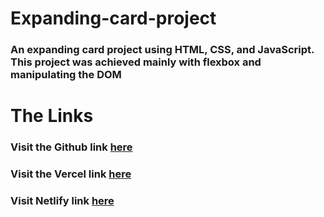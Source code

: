 # Expanding-card-project
### An expanding card project using HTML, CSS, and JavaScript. This project was achieved mainly with flexbox and manipulating the DOM

# The Links
### Visit the Github link [here](https://anietieakpanumoh.github.io/Expanding-card-project/)
### Visit the Vercel link [here](https://expanding-card-project.vercel.app/)
### Visit Netlify link [here](https://anietieakpanumoh-expanding-card.netlify.app/)
